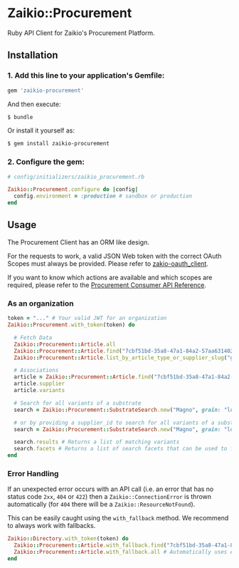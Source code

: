 # Zaikio::Procurement

Ruby API Client for Zaikio's Procurement Platform.

## Installation

### 1. Add this line to your application's Gemfile:

```ruby
gem 'zaikio-procurement'
```

And then execute:
```bash
$ bundle
```

Or install it yourself as:
```bash
$ gem install zaikio-procurement
```

### 2. Configure the gem:

```rb
# config/initializers/zaikio_procurement.rb

Zaikio::Procurement.configure do |config|
  config.environment = :production # sandbox or production
end
```


## Usage

The Procurement Client has an ORM like design.

For the requests to work, a valid JSON Web token with the correct OAuth Scopes must always be provided. Please refer to [zakio-oauth_client](https://github.com/crispymtn/zaikio-oauth_client).

If you want to know which actions are available and which scopes are required, please refer to the [Procurement Consumer API Reference](https://docs.zaikio.com/api/procurement_consumers/procurement.html).

### As an organization

```rb
token = "..." # Your valid JWT for an organization
Zaikio::Procurement.with_token(token) do

  # Fetch Data
  Zaikio::Procurement::Article.all
  Zaikio::Procurement::Article.find("7cbf51bd-35a8-47a1-84a2-57aa63140234")
  Zaikio::Procurement::Article.list_by_article_type_or_supplier_slug("great_paper_company")

  # Associations
  article = Zaikio::Procurement::Article.find("7cbf51bd-35a8-47a1-84a2-57aa63140234")
  article.supplier
  article.variants

  # Search for all variants of a substrate
  search = Zaikio::Procurement::SubstrateSearch.new("Magno", grain: "long", paper_weight: 80)

  # or by providing a supplier_id to search for all variants of a substrate of from a specific supplier
  search = Zaikio::Procurement::SubstrateSearch.new("Magno", grain: "long", paper_weight: 80, supplier_id: "a8b99fd3-a790-4366-85b0-2df4af0ca000")

  search.results # Returns a list of matching variants
  search.facets # Returns a list of search facets that can be used to further narrow down the results
end
```

### Error Handling

If an unexpected error occurs with an API call (i.e. an error that has no status code `2xx`, `404` or `422`) then a `Zaikio::ConnectionError` is thrown automatically (for `404` there will be a `Zaikio::ResourceNotFound`).

This can be easily caught using the `with_fallback` method. We recommend to always work with fallbacks.

```rb
Zaikio::Directory.with_token(token) do
  Zaikio::Procurement::Article.with_fallback.find("7cbf51bd-35a8-47a1-84a2-57aa63140234") # => nil
  Zaikio::Procurement::Article.with_fallback.all # Automatically uses empty array as fallback
end
```